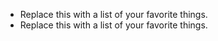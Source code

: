 * Replace this with a list of your favorite things.
* Replace this with a list of your favorite things.
